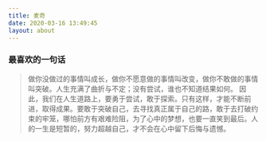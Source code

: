```yaml
---
title: 麦奇
date: 2020-03-16 13:49:45
layout: about
---
```


### 最喜欢的一句话
>做你没做过的事情叫成长，做你不愿意做的事情叫改变，做你不敢做的事情叫突破。人生充满了曲折与不定；没有尝试，谁也不知道结果如何。 因此，我们在人生道路上，要勇于尝试，敢于探索。只有这样，才能不断前进，取得成果。要敢于突破自己，去寻找真正属于自己的路，敢于去打破约束的牢笼，哪怕前方有艰难险阻，为了心中的梦想，也要一直笑到最后。人的一生是短暂的，努力超越自己，才不会在心中留下后悔与遗憾。
